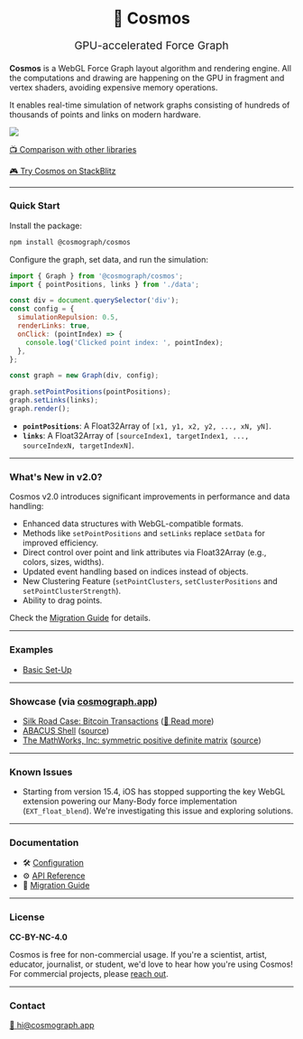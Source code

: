 
<p align="center" style="color: #444">
  <h1 align="center">🌌 Cosmos</h1>
</p>
<p align="center" style="font-size: 1.2rem;">GPU-accelerated Force Graph</p>

**Cosmos** is a WebGL Force Graph layout algorithm and rendering engine. All the computations and drawing are happening on the GPU in fragment and vertex shaders, avoiding expensive memory operations.

It enables real-time simulation of network graphs consisting of hundreds of thousands of points and links on modern hardware.

<img src="https://user-images.githubusercontent.com/755708/173392407-9b05cbb6-d39e-4c2c-ab41-50900cfda823.mp4" autoplay controls>
</img>

[📺 Comparison with other libraries](https://www.youtube.com/watch?v=HWk78hP8aEE)

[🎮 Try Cosmos on StackBlitz](https://stackblitz.com/edit/how-to-use-cosmos?file=src%2Fmain.ts)

---

### Quick Start

Install the package:

```bash
npm install @cosmograph/cosmos
```

Configure the graph, set data, and run the simulation:

```javascript
import { Graph } from '@cosmograph/cosmos';
import { pointPositions, links } from './data';

const div = document.querySelector('div');
const config = {
  simulationRepulsion: 0.5,
  renderLinks: true,
  onClick: (pointIndex) => {
    console.log('Clicked point index: ', pointIndex);
  },
};

const graph = new Graph(div, config);

graph.setPointPositions(pointPositions);
graph.setLinks(links);
graph.render();
```

- **`pointPositions`**: A Float32Array of `[x1, y1, x2, y2, ..., xN, yN]`.
- **`links`**: A Float32Array of `[sourceIndex1, targetIndex1, ..., sourceIndexN, targetIndexN]`.


---

### What's New in v2.0?

Cosmos v2.0 introduces significant improvements in performance and data handling:

- Enhanced data structures with WebGL-compatible formats.
- Methods like `setPointPositions` and `setLinks` replace `setData` for improved efficiency.
- Direct control over point and link attributes via Float32Array (e.g., colors, sizes, widths).
- Updated event handling based on indices instead of objects.
- New Clustering Feature (`setPointClusters`, `setClusterPositions` and `setPointClusterStrength`).
- Ability to drag points.

Check the [Migration Guide](https://github.com/cosmograph-org/cosmos/tree/next/cosmos-2-0-migration-notes.md) for details.

---

### Examples

- [Basic Set-Up](https://stackblitz.com/edit/how-to-use-cosmos?file=src%2Fmain.ts)

---

### Showcase (via [cosmograph.app](https://cosmograph.app))

- [Silk Road Case: Bitcoin Transactions](https://cosmograph.app/run/?data=https://cosmograph.app/data/184R7cFG-4lv.csv) ([📄 Read more](https://medium.com/@cosmograph.app/visualizing-darknet-6846dec7f1d7))
- [ABACUS Shell](https://cosmograph.app/run/?data=https://cosmograph.app/data/ABACUS_shell_hd.csv) ([source](http://sparse.tamu.edu/Puri/ABACUS_shell_hd))
- [The MathWorks, Inc: symmetric positive definite matrix](https://cosmograph.app/run/?data=https://cosmograph.app/data/Kuu.csv) ([source](https://sparse.tamu.edu/MathWorks/Kuu))

---

### Known Issues

- Starting from version 15.4, iOS has stopped supporting the key WebGL extension powering our Many-Body force implementation (`EXT_float_blend`). We're investigating this issue and exploring solutions.

---

### Documentation

- 🛠 [Configuration](https://github.com/cosmograph-org/cosmos/wiki/Cosmos-v2-(Beta-version)-configuration)
- ⚙️ [API Reference](https://github.com/cosmograph-org/cosmos/wiki/Cosmos-v2-(Beta-version)-API-Reference)
- 🚀 [Migration Guide](https://github.com/cosmograph-org/cosmos/tree/next/cosmos-2-0-migration-notes.md)

---

### License

**CC-BY-NC-4.0**

Cosmos is free for non-commercial usage. If you're a scientist, artist, educator, journalist, or student, we'd love to hear how you're using Cosmos! For commercial projects, please [reach out](mailto:hi@cosmograph.app).

---

### Contact

[📩 hi@cosmograph.app](mailto:hi@cosmograph.app)
